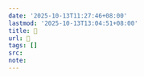 ```yaml
---
date: '2025-10-13T11:27:46+08:00'
lastmod: '2025-10-13T13:04:51+08:00'
title: 󰙭
url: 󰙭
tags: []
src:
note:
---
```


